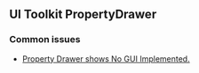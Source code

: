 ## UI Toolkit PropertyDrawer
### Common issues
- [Property Drawer shows No GUI Implemented.](UI%20Toolkit%20Requirements.md)